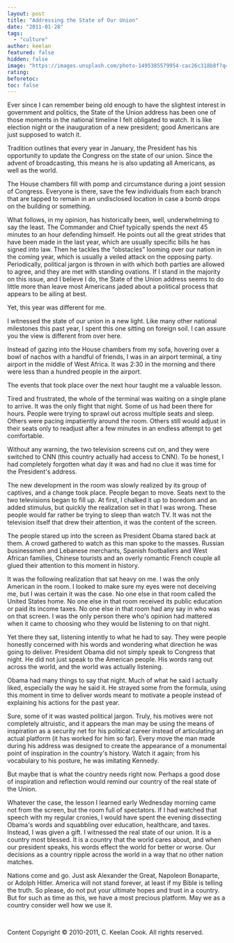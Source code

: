 ```yaml
---
layout: post
title: "Addressing the State of Our Union"
date: "2011-01-28"
tags: 
  - "culture"
author: keelan
featured: false
hidden: false
image: "https://images.unsplash.com/photo-1495385579954-cac26c318b8f?q=80&w=2070&auto=format&fit=crop&ixlib=rb-4.0.3&ixid=M3wxMjA3fDB8MHxwaG90by1wYWdlfHx8fGVufDB8fHx8fA%3D%3D"
rating:
beforetoc:
toc: false
---
```


Ever since I can remember being old enough to have the slightest interest in government and politics, the State of the Union address has been one of those moments in the national timeline I felt obligated to watch. It is like election night or the inauguration of a new president; good Americans are just supposed to watch it.

Tradition outlines that every year in January, the President has his opportunity to update the Congress on the state of our union. Since the advent of broadcasting, this means he is also updating all Americans, as well as the world.

The House chambers fill with pomp and circumstance during a joint session of Congress. Everyone is there, save the few individuals from each branch that are tapped to remain in an undisclosed location in case a bomb drops on the building or something.

What follows, in my opinion, has historically been, well, underwhelming to say the least. The Commander and Chief typically spends the next 45 minutes to an hour defending himself. He points out all the great strides that have been made in the last year, which are usually specific bills he has signed into law. Then he tackles the “obstacles” looming over our nation in the coming year, which is usually a veiled attack on the opposing party. Periodically, political jargon is thrown in with which both parties are allowed to agree, and they are met with standing ovations. If I stand in the majority on this issue, and I believe I do, the State of the Union address seems to do little more than leave most Americans jaded about a political process that appears to be ailing at best.

Yet, this year was different for me.

I witnessed the state of our union in a new light. Like many other national milestones this past year, I spent this one sitting on foreign soil. I can assure you the view is different from over here.

Instead of gazing into the House chambers from my sofa, hovering over a bowl of nachos with a handful of friends, I was in an airport terminal, a tiny airport in the middle of West Africa. It was 2:30 in the morning and there were less than a hundred people in the airport.

The events that took place over the next hour taught me a valuable lesson.

Tired and frustrated, the whole of the terminal was waiting on a single plane to arrive. It was the only flight that night. Some of us had been there for hours. People were trying to sprawl out across multiple seats and sleep. Others were pacing impatiently around the room. Others still would adjust in their seats only to readjust after a few minutes in an endless attempt to get comfortable.

Without any warning, the two television screens cut on, and they were switched to CNN (this country actually had access to CNN). To be honest, I had completely forgotten what day it was and had no clue it was time for the President's address.

The new development in the room was slowly realized by its group of captives, and a change took place. People began to move. Seats next to the two televisions began to fill up. At first, I chalked it up to boredom and an added stimulus, but quickly the realization set in that I was wrong. These people would far rather be trying to sleep than watch TV. It was not the television itself that drew their attention, it was the content of the screen.

The people stared up into the screen as President Obama stared back at them. A crowd gathered to watch as this man spoke to the masses. Russian businessmen and Lebanese merchants, Spanish footballers and West African families, Chinese tourists and an overly romantic French couple all glued their attention to this moment in history.

It was the following realization that sat heavy on me. I was the only American in the room. I looked to make sure my eyes were not deceiving me, but I was certain it was the case. No one else in that room called the United States home. No one else in that room received its public education or paid its income taxes. No one else in that room had any say in who was on that screen. I was the only person there who's opinion had mattered when it came to choosing who they would be listening to on that night.

Yet there they sat, listening intently to what he had to say. They were people honestly concerned with his words and wondering what direction he was going to deliver. President Obama did not simply speak to Congress that night. He did not just speak to the American people. His words rang out across the world, and the world was actually listening.

Obama had many things to say that night. Much of what he said I actually liked, especially the way he said it. He strayed some from the formula, using this moment in time to deliver words meant to motivate a people instead of explaining his actions for the past year.

Sure, some of it was wasted political jargon. Truly, his motives were not completely altruistic, and it appears the man may be using the means of inspiration as a security net for his political career instead of articulating an actual platform (it has worked for him so far). Every move the man made during his address was designed to create the appearance of a monumental point of inspiration in the country's history. Watch it again; from his vocabulary to his posture, he was imitating Kennedy.

But maybe that is what the country needs right now. Perhaps a good dose of inspiration and reflection would remind our country of the real state of the Union.

Whatever the case, the lesson I learned early Wednesday morning came not from the screen, but the room full of spectators. If I had watched that speech with my regular cronies, I would have spent the evening dissecting Obama's words and squabbling over education, healthcare, and taxes. Instead, I was given a gift. I witnessed the real state of our union. It is a country most blessed. It is a country that the world cares about, and when our president speaks, his words effect the world for better or worse. Our decisions as a country ripple across the world in a way that no other nation matches.

Nations come and go. Just ask Alexander the Great, Napoleon Bonaparte, or Adolph Hitler. America will not stand forever, at least if my Bible is telling the truth. So please, do not put your ultimate hopes and trust in a country. But for such as time as this, we have a most precious platform. May we as a country consider well how we use it.

 

Content Copyright © 2010-2011, C. Keelan Cook. All rights reserved.
